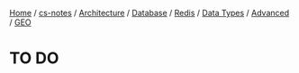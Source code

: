 [Home](https://mengxianbin.github.io) /
[cs-notes](https://mengxianbin.github.io/cs-notes/site) /
[Architecture](https://mengxianbin.github.io/cs-notes/site/Architecture) /
[Database](https://mengxianbin.github.io/cs-notes/site/Architecture/Database) /
[Redis](https://mengxianbin.github.io/cs-notes/site/Architecture/Database/Redis) /
[Data Types](https://mengxianbin.github.io/cs-notes/site/Architecture/Database/Redis/Data%20Types) /
[Advanced](https://mengxianbin.github.io/cs-notes/site/Architecture/Database/Redis/Data%20Types/Advanced) /
[GEO](https://mengxianbin.github.io/cs-notes/site/Architecture/Database/Redis/Data%20Types/Advanced/GEO)

# TO DO
